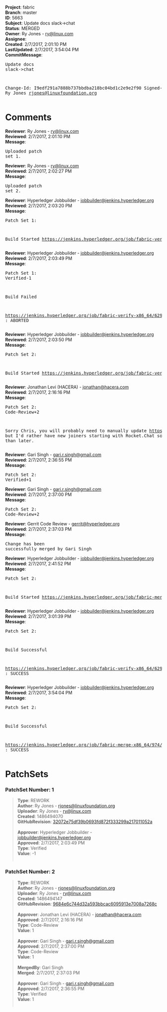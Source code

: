 <strong>Project</strong>: fabric<br><strong>Branch</strong>: master<br><strong>ID</strong>: 5663<br><strong>Subject</strong>: Update docs slack->chat<br><strong>Status</strong>: MERGED<br><strong>Owner</strong>: Ry Jones - ry@linux.com<br><strong>Assignee</strong>:<br><strong>Created</strong>: 2/7/2017, 2:01:10 PM<br><strong>LastUpdated</strong>: 2/7/2017, 3:54:04 PM<br><strong>CommitMessage</strong>:<br><pre>Update docs slack->chat

Change-Id: I9edf291a7888b737bbdba218bc04bd1c2e9e2f90
Signed-off-by: Ry Jones <rjones@linuxfoundation.org>
</pre><h1>Comments</h1><strong>Reviewer</strong>: Ry Jones - ry@linux.com<br><strong>Reviewed</strong>: 2/7/2017, 2:01:10 PM<br><strong>Message</strong>: <pre>Uploaded patch set 1.</pre><strong>Reviewer</strong>: Ry Jones - ry@linux.com<br><strong>Reviewed</strong>: 2/7/2017, 2:02:27 PM<br><strong>Message</strong>: <pre>Uploaded patch set 2.</pre><strong>Reviewer</strong>: Hyperledger Jobbuilder - jobbuilder@jenkins.hyperledger.org<br><strong>Reviewed</strong>: 2/7/2017, 2:03:20 PM<br><strong>Message</strong>: <pre>Patch Set 1:

Build Started https://jenkins.hyperledger.org/job/fabric-verify-x86_64/6291/</pre><strong>Reviewer</strong>: Hyperledger Jobbuilder - jobbuilder@jenkins.hyperledger.org<br><strong>Reviewed</strong>: 2/7/2017, 2:03:49 PM<br><strong>Message</strong>: <pre>Patch Set 1: Verified-1

Build Failed 

https://jenkins.hyperledger.org/job/fabric-verify-x86_64/6291/ : ABORTED</pre><strong>Reviewer</strong>: Hyperledger Jobbuilder - jobbuilder@jenkins.hyperledger.org<br><strong>Reviewed</strong>: 2/7/2017, 2:03:50 PM<br><strong>Message</strong>: <pre>Patch Set 2:

Build Started https://jenkins.hyperledger.org/job/fabric-verify-x86_64/6292/</pre><strong>Reviewer</strong>: Jonathan Levi (HACERA) - jonathan@hacera.com<br><strong>Reviewed</strong>: 2/7/2017, 2:16:16 PM<br><strong>Message</strong>: <pre>Patch Set 2: Code-Review+2

Sorry Chris, you will probably need to manually update https://gerrit.hyperledger.org/r/#/c/5615... but I'd rather have new joiners starting with Rocket.Chat sooner rather than later.</pre><strong>Reviewer</strong>: Gari Singh - gari.r.singh@gmail.com<br><strong>Reviewed</strong>: 2/7/2017, 2:36:55 PM<br><strong>Message</strong>: <pre>Patch Set 2: Verified+1</pre><strong>Reviewer</strong>: Gari Singh - gari.r.singh@gmail.com<br><strong>Reviewed</strong>: 2/7/2017, 2:37:00 PM<br><strong>Message</strong>: <pre>Patch Set 2: Code-Review+2</pre><strong>Reviewer</strong>: Gerrit Code Review - gerrit@hyperledger.org<br><strong>Reviewed</strong>: 2/7/2017, 2:37:03 PM<br><strong>Message</strong>: <pre>Change has been successfully merged by Gari Singh</pre><strong>Reviewer</strong>: Hyperledger Jobbuilder - jobbuilder@jenkins.hyperledger.org<br><strong>Reviewed</strong>: 2/7/2017, 2:41:52 PM<br><strong>Message</strong>: <pre>Patch Set 2:

Build Started https://jenkins.hyperledger.org/job/fabric-merge-x86_64/974/</pre><strong>Reviewer</strong>: Hyperledger Jobbuilder - jobbuilder@jenkins.hyperledger.org<br><strong>Reviewed</strong>: 2/7/2017, 3:01:39 PM<br><strong>Message</strong>: <pre>Patch Set 2:

Build Successful 

https://jenkins.hyperledger.org/job/fabric-verify-x86_64/6292/ : SUCCESS</pre><strong>Reviewer</strong>: Hyperledger Jobbuilder - jobbuilder@jenkins.hyperledger.org<br><strong>Reviewed</strong>: 2/7/2017, 3:54:04 PM<br><strong>Message</strong>: <pre>Patch Set 2:

Build Successful 

https://jenkins.hyperledger.org/job/fabric-merge-x86_64/974/ : SUCCESS</pre><h1>PatchSets</h1><h3>PatchSet Number: 1</h3><blockquote><strong>Type</strong>: REWORK<br><strong>Author</strong>: Ry Jones - rjones@linuxfoundation.org<br><strong>Uploader</strong>: Ry Jones - ry@linux.com<br><strong>Created</strong>: 1486494070<br><strong>GitHubRevision</strong>: [32072e75df39b0693fd872f333299a217011052a](https://github.com/hyperledger/fabric/commit/32072e75df39b0693fd872f333299a217011052a)<br><br><strong>Approver</strong>: Hyperledger Jobbuilder - jobbuilder@jenkins.hyperledger.org<br><strong>Approved</strong>: 2/7/2017, 2:03:49 PM<br><strong>Type</strong>: Verified<br><strong>Value</strong>: -1<br><br></blockquote><h3>PatchSet Number: 2</h3><blockquote><strong>Type</strong>: REWORK<br><strong>Author</strong>: Ry Jones - rjones@linuxfoundation.org<br><strong>Uploader</strong>: Ry Jones - ry@linux.com<br><strong>Created</strong>: 1486494147<br><strong>GitHubRevision</strong>: [9684e6c744d32a593bbcac6095913e7008a7268c](https://github.com/hyperledger/fabric/commit/9684e6c744d32a593bbcac6095913e7008a7268c)<br><br><strong>Approver</strong>: Jonathan Levi (HACERA) - jonathan@hacera.com<br><strong>Approved</strong>: 2/7/2017, 2:16:16 PM<br><strong>Type</strong>: Code-Review<br><strong>Value</strong>: 1<br><br><strong>Approver</strong>: Gari Singh - gari.r.singh@gmail.com<br><strong>Approved</strong>: 2/7/2017, 2:37:00 PM<br><strong>Type</strong>: Code-Review<br><strong>Value</strong>: 1<br><br><strong>MergedBy</strong>: Gari Singh<br><strong>Merged</strong>: 2/7/2017, 2:37:03 PM<br><br><strong>Approver</strong>: Gari Singh - gari.r.singh@gmail.com<br><strong>Approved</strong>: 2/7/2017, 2:36:55 PM<br><strong>Type</strong>: Verified<br><strong>Value</strong>: 1<br><br></blockquote>